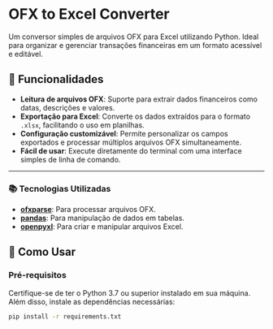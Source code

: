 # OFX to Excel Converter

Um conversor simples de arquivos OFX para Excel utilizando Python. Ideal para organizar e gerenciar transações financeiras em um formato acessível e editável.

## 📝 Funcionalidades

- **Leitura de arquivos OFX**: Suporte para extrair dados financeiros como datas, descrições e valores.
- **Exportação para Excel**: Converte os dados extraídos para o formato `.xlsx`, facilitando o uso em planilhas.
- **Configuração customizável**: Permite personalizar os campos exportados e processar múltiplos arquivos OFX simultaneamente.
- **Fácil de usar**: Execute diretamente do terminal com uma interface simples de linha de comando.

---
### 📚 Tecnologias Utilizadas

- **[ofxparse](https://github.com/jseutter/ofxparse)**: Para processar arquivos OFX.
- **[pandas](https://pandas.pydata.org/)**: Para manipulação de dados em tabelas.
- **[openpyxl](https://openpyxl.readthedocs.io/)**: Para criar e manipular arquivos Excel.

## 🚀 Como Usar

### Pré-requisitos

Certifique-se de ter o Python 3.7 ou superior instalado em sua máquina. Além disso, instale as dependências necessárias:

```bash
pip install -r requirements.txt


